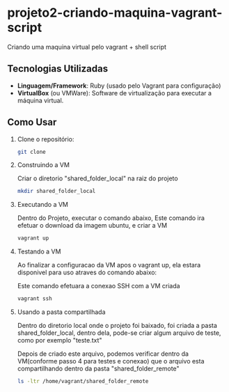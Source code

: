 # projeto2-criando-maquina-vagrant-script
Criando uma maquina virtual pelo vagrant + shell script

## Tecnologias Utilizadas
- **Linguagem/Framework**: Ruby (usado pelo Vagrant para configuração)
- **VirtualBox** (ou VMWare): Software de virtualização para executar a máquina virtual.

## Como Usar
1. Clone o repositório:

   ```bash
   git clone 

2. Construindo a VM

   Criar o diretorio "shared_folder_local" na raiz do projeto
   
   ```bash
   mkdir shared_folder_local

3. Executando a VM
   
   Dentro do Projeto, executar o comando abaixo, Este comando ira efetuar o download da imagem ubuntu, e criar a VM 
   
   ```bash
   vagrant up

4. Testando a VM

   Ao finalizar a configuracao da VM apos o vagrant up, ela estara disponivel para uso atraves do comando abaixo:

   Este comando efetuara a conexao SSH com a VM criada

   ```bash
   vagrant ssh

5. Usando a pasta compartilhada

   Dentro do diretorio local onde o projeto foi baixado, foi criada a pasta shared_folder_local, dentro dela, pode-se criar algum arquivo de teste, como por exemplo "teste.txt"
   
   Depois de criado este arquivo, podemos verificar dentro da VM(conforme passo 4 para testes e conexao) que o arquivo esta compartilhando dentro da pasta "shared_folder_remote"

   ```bash
   ls -ltr /home/vagrant/shared_folder_remote   
   ```